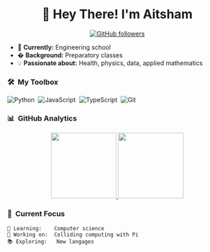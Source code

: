 <h1 align="center">🚀 Hey There! I'm Aitsham</h1>

<p align="center"> 
  <a href="https://github.com/aitsham03">
    <img alt="GitHub followers" src="https://img.shields.io/github/followers/aitsham03?style=for-the-badge&logo=github">
  </a>
</p>

- 🌟 **Currently:** Engineering school
- � **Background:** Preparatory classes  
- 💡 **Passionate about:** Health, physics, data, applied mathematics 

### 🛠️ &nbsp;My Toolbox  

![Python](https://img.shields.io/badge/-Python-05122A?style=for-the-badge&logo=python)&nbsp;
![JavaScript](https://img.shields.io/badge/-JavaScript-05122A?style=for-the-badge&logo=javascript&logoColor=F0DB4F)&nbsp;
![TypeScript](https://img.shields.io/badge/-TypeScript-05122A?style=for-the-badge&logo=typescript)&nbsp;
![Git](https://img.shields.io/badge/-Git-05122A?style=for-the-badge&logo=git)&nbsp;

### 📊 &nbsp;GitHub Analytics  

<p align="center">
  <a href="https://github.com/aitsham03">
    <img height="150" src="https://github-readme-stats.vercel.app/api?username=aitsham03&show_icons=true&theme=radical&hide_border=true" />
    <img height="150" src="https://github-readme-stats.vercel.app/api/top-langs/?username=aitsham03&layout=compact&theme=radical&hide_border=true" />
  </a>
</p>

### 🎯 &nbsp;Current Focus  

```text
🌱 Learning:    Computer science
🔭 Working on:  Colliding computing with Pi
📚 Exploring:   New langages
